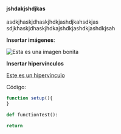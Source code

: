 #### jshdakjshdjkas

asdkjhaskjdhaskjhdkjashdjkahsdkjas  
sdjkhaskjdhaskjhdkajshdkjashdkjashdkjsah

**Insertar imágenes**:

![Esta es una imagen bonita](../../../../assets/logoSC.webp)

**Insertar hipervínculos**

[Este es un hipervínculo](https://www.upb.edu.co/es/home)

Código:

``` js
function setup(){
}

```

``` py
def functionTest():

return
```
